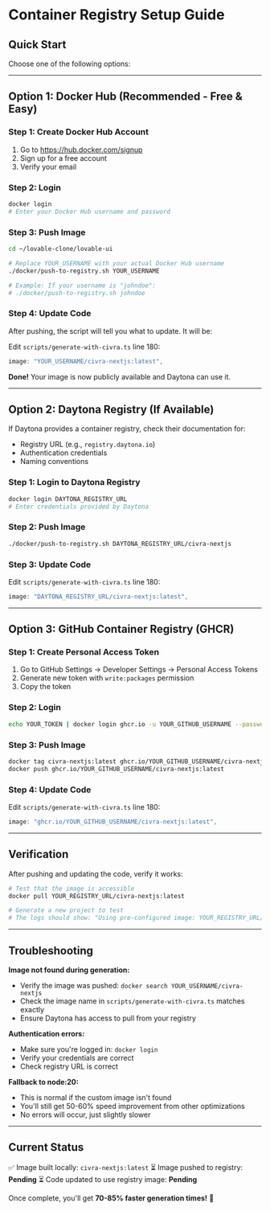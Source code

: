 # Container Registry Setup Guide

## Quick Start

Choose one of the following options:

---

## Option 1: Docker Hub (Recommended - Free & Easy)

### Step 1: Create Docker Hub Account
1. Go to https://hub.docker.com/signup
2. Sign up for a free account
3. Verify your email

### Step 2: Login
```bash
docker login
# Enter your Docker Hub username and password
```

### Step 3: Push Image
```bash
cd ~/lovable-clone/lovable-ui

# Replace YOUR_USERNAME with your actual Docker Hub username
./docker/push-to-registry.sh YOUR_USERNAME

# Example: If your username is "johndoe":
# ./docker/push-to-registry.sh johndoe
```

### Step 4: Update Code
After pushing, the script will tell you what to update. It will be:

Edit `scripts/generate-with-civra.ts` line 180:
```typescript
image: "YOUR_USERNAME/civra-nextjs:latest",
```

**Done!** Your image is now publicly available and Daytona can use it.

---

## Option 2: Daytona Registry (If Available)

If Daytona provides a container registry, check their documentation for:
- Registry URL (e.g., `registry.daytona.io`)
- Authentication credentials
- Naming conventions

### Step 1: Login to Daytona Registry
```bash
docker login DAYTONA_REGISTRY_URL
# Enter credentials provided by Daytona
```

### Step 2: Push Image
```bash
./docker/push-to-registry.sh DAYTONA_REGISTRY_URL/civra-nextjs
```

### Step 3: Update Code
Edit `scripts/generate-with-civra.ts` line 180:
```typescript
image: "DAYTONA_REGISTRY_URL/civra-nextjs:latest",
```

---

## Option 3: GitHub Container Registry (GHCR)

### Step 1: Create Personal Access Token
1. Go to GitHub Settings → Developer Settings → Personal Access Tokens
2. Generate new token with `write:packages` permission
3. Copy the token

### Step 2: Login
```bash
echo YOUR_TOKEN | docker login ghcr.io -u YOUR_GITHUB_USERNAME --password-stdin
```

### Step 3: Push Image
```bash
docker tag civra-nextjs:latest ghcr.io/YOUR_GITHUB_USERNAME/civra-nextjs:latest
docker push ghcr.io/YOUR_GITHUB_USERNAME/civra-nextjs:latest
```

### Step 4: Update Code
Edit `scripts/generate-with-civra.ts` line 180:
```typescript
image: "ghcr.io/YOUR_GITHUB_USERNAME/civra-nextjs:latest",
```

---

## Verification

After pushing and updating the code, verify it works:

```bash
# Test that the image is accessible
docker pull YOUR_REGISTRY_URL/civra-nextjs:latest

# Generate a new project to test
# The logs should show: "Using pre-configured image: YOUR_REGISTRY_URL/civra-nextjs:latest"
```

---

## Troubleshooting

**Image not found during generation:**
- Verify the image was pushed: `docker search YOUR_USERNAME/civra-nextjs`
- Check the image name in `scripts/generate-with-civra.ts` matches exactly
- Ensure Daytona has access to pull from your registry

**Authentication errors:**
- Make sure you're logged in: `docker login`
- Verify your credentials are correct
- Check registry URL is correct

**Fallback to node:20:**
- This is normal if the custom image isn't found
- You'll still get 50-60% speed improvement from other optimizations
- No errors will occur, just slightly slower

---

## Current Status

✅ Image built locally: `civra-nextjs:latest`
⏳ Image pushed to registry: **Pending**
⏳ Code updated to use registry image: **Pending**

Once complete, you'll get **70-85% faster generation times!** 🚀
